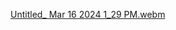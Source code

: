 [Untitled_ Mar 16 2024 1_29 PM.webm](https://github.com/LeandroGuizaCortes/Tienda/assets/155700969/8f90c105-9b6e-4a67-9e5a-80d0eda303b9)

